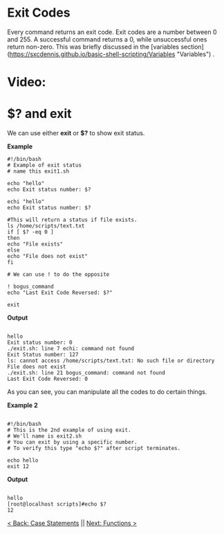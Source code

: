 # Exit Codes
Every command returns an exit code.
Exit codes are a number between 0 and 255.
A successful command returns a 0, while unsuccessful ones return non-zero. This was briefly discussed in the  [variables section] (https://sxcdennis.github.io/basic-shell-scripting/Variables "Variables") .

# Video:


# $? and exit
 We can use either **exit** or **$?** to show exit status.

 **Example**

 ```
#!/bin/bash
# Example of exit status
# name this exit1.sh

echo "hello"
echo Exit status number: $?

echi "hello"
echo Exit status number: $?

#This will return a status if file exists.
ls /home/scripts/text.txt
if [ $? -eq 0 ]
then
echo "File exists"
else
echo "File does not exist"
fi

# We can use ! to do the opposite

! bogus_command
echo "Last Exit Code Reversed: $?"

exit
 ```

 **Output**

 ```

hello
Exit status number: 0
./exit.sh: line 7 echi: command not found
Exit Status number: 127
ls: cannot access /home/scripts/text.txt: No such file or directory
File does not exist
./exit.sh: line 21 bogus_command: command not found
Last Exit Code Reversed: 0

 ```
As you can see, you can manipulate all the codes to do certain things.

**Example 2**

```

#!/bin/bash
# This is the 2nd example of using exit.
# We'll name is exit2.sh
# You can exit by using a specific number.
# To verify this type "echo $?" after script terminates.

echo hello  
exit 12

```

**Output**

```

hello
[root@localhost scripts]#echo $?
12

```

[< Back: Case Statements](https://sxcdennis.github.io/basic-shell-scripting/Case%20Statements "Case Statements") || [Next: Functions >](https://sxcdennis.github.io/basic-shell-scripting/Functions "Functions")
